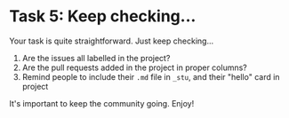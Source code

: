 # Task 5: Keep checking...

Your task is quite straightforward. Just keep checking...
1. Are the issues all labelled in the project?
2. Are the pull requests added in the project in proper columns?
3. Remind people to include their `.md` file in `_stu`, and their "hello" card in project

It's important to keep the community going. Enjoy!
